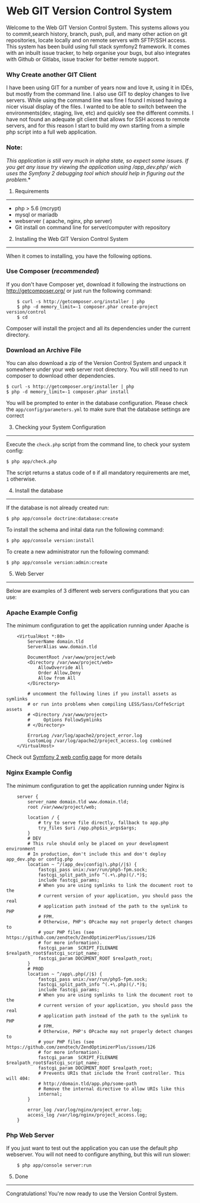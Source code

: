 Web GIT Version Control System
========================

Welcome to the Web GIT Version Control System. This systems allows you to commit,search history,
branch, push, pull, and many other action on git repositories, locate locally and on remote servers with 
SFTP/SSH access. This system has been build using full stack symfony2 framework. It comes with an inbuilt issue tracker, to help organise your bugs, but also integrates with
Github or Gitlabs, issue tracker for better remote support.


### Why Create another GIT Client
I have been using GIT for a number of years now and love it, using it in IDEs, but mostly from the command line.
I also use GIT to deploy changes to live servers. While using the command line was 
fine I found I missed having a nicer visual display of the files. I wanted to be able to switch between the environments(dev, staging, live, etc) 
and quickly see the different commits. I have not found an adequate git client that allows for SSH access to remote servers,
and for this reason I start to build my own starting from a simple php script into a full web application.

### Note:
**This application is still very much in alpha state, so expect some issues. If you get any issue try viewing the application
using /app_dev.php/* wich uses the Symfony 2 debugging tool which should help in figuring out the problem.**  
     
1) Requirements
----------------------------------
* php > 5.6 (mcrypt)
* mysql or mariadb
* webserver ( apache, nginx, php server)
* Git install on command line for server/computer with repository

2) Installing the Web GIT Version Control System
----------------------------------

When it comes to installing, you have the
following options.

### Use Composer (*recommended*)

If you don't have Composer yet, download it following the instructions on
http://getcomposer.org/ or just run the following command:
```
    $ curl -s http://getcomposer.org/installer | php
    $ php -d memory_limit=-1 composer.phar create-project version/control 
    $ cd 
```
Composer will install the project and all its dependencies under the current directory.

### Download an Archive File

You can also download a zip of the Version Control
System and unpack it somewhere under your web server root directory. You will still need to run composer to download other dependencies.

    $ curl -s http://getcomposer.org/installer | php
    $ php -d memory_limit=-1 composer.phar install


You will be prompted to enter in the database configuration.
Please check the `app/config/parameters.yml` to make sure that the database settings are correct

3) Checking your System Configuration
-------------------------------------

Execute the `check.php` script from the command line, to check your system config:

    $ php app/check.php

The script returns a status code of `0` if all mandatory requirements are met,
`1` otherwise.

4) Install the database
--------------------------------
If the database is not already created run:

    $ php app/console doctrine:database:create
    
To install the schema and inital data run the following command:

    $ php app/console version:install

To create a new administrator run the following command:

    $ php app/console version:admin:create

5) Web Server
--------------------------------
Below are examples of 3 different web servers configurations that you can use:

### Apache Example Config

The minimum configuration to get the application running under Apache is
```
    <VirtualHost *:80>
        ServerName domain.tld
        ServerAlias www.domain.tld

        DocumentRoot /var/www/project/web
        <Directory /var/www/project/web>
            AllowOverride All
            Order Allow,Deny
            Allow from All
        </Directory>

        # uncomment the following lines if you install assets as symlinks
        # or run into problems when compiling LESS/Sass/CoffeScript assets
        # <Directory /var/www/project>
        #     Options FollowSymlinks
        # </Directory>

        ErrorLog /var/log/apache2/project_error.log
        CustomLog /var/log/apache2/project_access.log combined
    </VirtualHost>
```

Check out [Symfony 2 web config page](http://symfony.com/doc/current/cookbook/configuration/web_server_configuration.html) for more details
### Nginx Example Config
The minimum configuration to get the application running under Nginx is
```
    server {
        server_name domain.tld www.domain.tld;
        root /var/www/project/web;

        location / {
            # try to serve file directly, fallback to app.php
            try_files $uri /app.php$is_args$args;
        }
        # DEV
        # This rule should only be placed on your development environment
        # In production, don't include this and don't deploy app_dev.php or config.php
        location ~ ^/(app_dev|config)\.php(/|$) {
            fastcgi_pass unix:/var/run/php5-fpm.sock;
            fastcgi_split_path_info ^(.+\.php)(/.*)$;
            include fastcgi_params;
            # When you are using symlinks to link the document root to the
            # current version of your application, you should pass the real
            # application path instead of the path to the symlink to PHP
            # FPM.
            # Otherwise, PHP's OPcache may not properly detect changes to
            # your PHP files (see https://github.com/zendtech/ZendOptimizerPlus/issues/126
            # for more information).
            fastcgi_param  SCRIPT_FILENAME  $realpath_root$fastcgi_script_name;
            fastcgi_param DOCUMENT_ROOT $realpath_root;
        }
        # PROD
        location ~ ^/app\.php(/|$) {
            fastcgi_pass unix:/var/run/php5-fpm.sock;
            fastcgi_split_path_info ^(.+\.php)(/.*)$;
            include fastcgi_params;
            # When you are using symlinks to link the document root to the
            # current version of your application, you should pass the real
            # application path instead of the path to the symlink to PHP
            # FPM.
            # Otherwise, PHP's OPcache may not properly detect changes to
            # your PHP files (see https://github.com/zendtech/ZendOptimizerPlus/issues/126
            # for more information).
            fastcgi_param  SCRIPT_FILENAME  $realpath_root$fastcgi_script_name;
            fastcgi_param DOCUMENT_ROOT $realpath_root;
            # Prevents URIs that include the front controller. This will 404:
            # http://domain.tld/app.php/some-path
            # Remove the internal directive to allow URIs like this
            internal;
        }

        error_log /var/log/nginx/project_error.log;
        access_log /var/log/nginx/project_access.log;
    }
```
### Php Web Server
If you just want to test out the application you can use the default php webserver.
You will not need to configure anything, but this will run slower:

```
    $ php app/console server:run
```

5) Done
--------------------------------

Congratulations! You're now ready to use the Version Control System.


